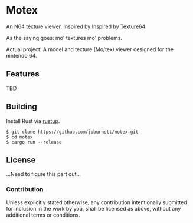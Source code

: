 # Motex
An N64 texture viewer. Inspired by Inspired by [Texture64](https://github.com/queueRAM/Texture64).

As the saying goes: mo' textures mo' problems.

Actual project: A model and texture (Mo/tex) viewer designed for the nintendo 64.

## Features

TBD


## Building

Install Rust via [rustup](https://rustup.rs).

```shell
$ git clone https://github.com/jpburnett/motex.git
$ cd motex
$ cargo run --release
```

## License
...Need to figure this part out...

### Contribution

Unless explicitly stated otherwise, any contribution intentionally submitted for inclusion in the work by you, shall be licensed as above, without any additional terms or conditions.
